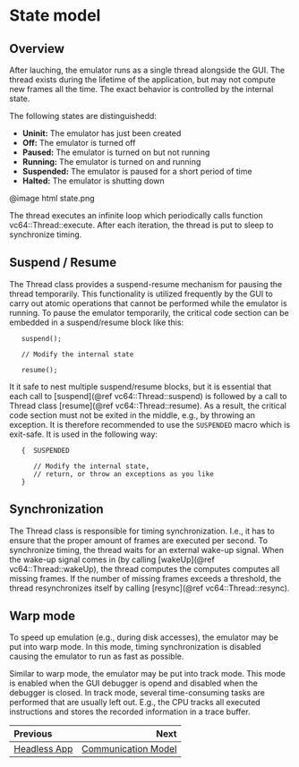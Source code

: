 # State model

## Overview

After lauching, the emulator runs as a single thread alongside the GUI. The thread exists during the lifetime of the application, but may not compute new frames all the time. The exact behavior is controlled by the internal state. 
 
 The following states are distinguishedd:
 
 - **Uninit:** The emulator has just been created
 - **Off:** The emulator is turned off
 - **Paused:** The emulator is turned on but not running
 - **Running:** The emulator is turned on and running
 - **Suspended:** The emulator is paused for a short period of time
 - **Halted:** The emulator is shutting down
 
 @image html state.png
 
 The thread executes an infinite loop which periodically calls function vc64::Thread::execute. After each iteration, the thread is put to sleep to synchronize timing.
 
 ## Suspend / Resume
 
 The Thread class provides a suspend-resume mechanism for pausing the thread temporarily. This functionality is utilized frequently by the GUI to carry out atomic operations that cannot be performed while the emulator is running. To pause the emulator temporarily, the critical code section can be embedded in a suspend/resume block like this:

 ```{.cpp}
 	suspend();

    // Modify the internal state

    resume();
 ```

 It it safe to nest multiple suspend/resume blocks, but it is essential that each call to [suspend](@ref vc64::Thread::suspend) is followed by a call to Thread class [resume](@ref vc64::Thread::resume). As a result, the critical code section must not be exited in the middle, e.g., by throwing an exception. It is therefore recommended to use the `SUSPENDED` macro which is exit-safe. It is used in the following way:
 
 ```{.cpp}
 	{  SUSPENDED
 
       // Modify the internal state,
       // return, or throw an exceptions as you like
    }
 ```

 ## Synchronization
 
 The Thread class is responsible for timing synchronization. I.e., it has to ensure that the proper amount of frames are executed per second. To synchronize timing, the thread waits for an external wake-up signal. When the wake-up signal comes in (by calling [wakeUp](@ref vc64::Thread::wakeUp), the thread computes the computes computes all missing frames. If the number of missing frames exceeds a threshold, the thread resynchronizes itself by calling [resync](@ref vc64::Thread::resync).
 
 ## Warp mode
 
 To speed up emulation (e.g., during disk accesses), the emulator may be put into warp mode. In this mode, timing synchronization is disabled causing the emulator to run as fast as possible.
 
 Similar to warp mode, the emulator may be put into track mode. This mode is enabled when the GUI debugger is opend and disabled when the debugger is closed. In track mode, several time-consuming tasks are performed that are usually left out. E.g., the CPU tracks all executed instructions and stores the recorded information in a trace buffer.
 
<div class="section_buttons">

| Previous                      |                                    Next |
|:------------------------------|----------------------------------------:|
| [Headless App](headless.md)   | [Communication Model](communication.md) |
 
</div>
